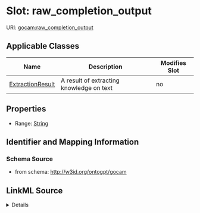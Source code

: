 

# Slot: raw_completion_output

URI: [gocam:raw_completion_output](http://w3id.org/ontogpt/gocam/raw_completion_output)



<!-- no inheritance hierarchy -->





## Applicable Classes

| Name | Description | Modifies Slot |
| --- | --- | --- |
| [ExtractionResult](ExtractionResult.md) | A result of extracting knowledge on text |  no  |







## Properties

* Range: [String](String.md)





## Identifier and Mapping Information







### Schema Source


* from schema: http://w3id.org/ontogpt/gocam




## LinkML Source

<details>
```yaml
name: raw_completion_output
from_schema: http://w3id.org/ontogpt/gocam
rank: 1000
alias: raw_completion_output
owner: ExtractionResult
domain_of:
- ExtractionResult
range: string

```
</details>
